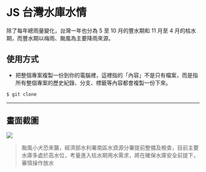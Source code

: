 # JS 台灣水庫水情

除了每年總雨量變化，台灣一年也分為 5 至 10 月的豐水期和 11 月至 4 月的枯水期，而豐水期以梅雨、颱風為主要降雨來源。

## 使用方式
- 把整個專案複製一份到你的電腦裡，這裡指的「內容」不是只有檔案，而是指所有整個專案的歷史紀錄、分支、標籤等內容都會複製一份下來。
```sh
$ git clone
```

----

## 畫面截圖
![](https://i.imgur.com/WHXexR8.png)
> 颱風小犬恐來襲，經濟部水利署南區水資源分署提前整備及檢查，目前主要水庫多處於高水位，考量進入枯水期用水需求，將在確保水庫安全前提下，審慎操作放水
